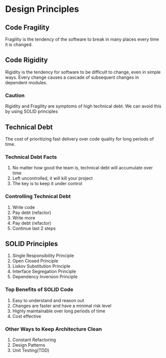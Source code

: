 # Design Principles

## Code Fragility
Fragility is the tendency of the software to break in many places every time it is changed.

## Code Rigidity
Rigidity is the tendency for software to be difficult to change, even in simple ways.
Every change causes a cascade of subsequent changes in dependent modules.

### Caution
Rigidity and Fragility are symptoms of high technical debt. 
We can avoid this by using SOLID principles

## Technical Debt
The cost of prioritizing fast delivery over code quality for long periods of time.

### Technical Debt Facts
1. No matter how good the team is, technical debt will accumulate over time
2. Left uncontrolled, it will kill your project
3. The key is to keep it under control

### Controlling Technical Debt
1. Write code
2. Pay debt (refactor)
3. Write more
4. Pay debt (refactor)
5. Continue last 2 steps

## SOLID Principles
1. Single Responsibility Principle
2. Open Closed Principle
3. Liskov Substitution Principle
4. Interface Segregation Principle
5. Dependency Inversion Principle

### Top Benefits of SOLID Code
1. Easy to understand and reason out
2. Changes are faster and have a minimal risk level
3. Highly maintainable over long periods of time
4. Cost effective

### Other Ways to Keep Architecture Clean
1. Constant Refactoring
2. Design Patterns
3. Unit Testing(TDD)
